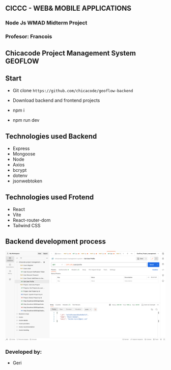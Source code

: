 ## CICCC - WEB& MOBILE APPLICATIONS 
### Node Js WMAD Midterm Project
### Profesor: Francois


## Chicacode Project Management System GEOFLOW

## Start
- Git clone `https://github.com/chicacode/geoflow-backend`

- Download backend and frontend projects

- npm i

- npm run dev

## Technologies used Backend

- Express
- Mongoose
- Node
- Axios
- bcrypt
- dotenv
- jsonwebtoken

## Technologies used Frotend

- React
- Vite
- React-router-dom
- Tailwind CSS

## Backend development process

![alt text](./src/public/endpoint1.png "image")
<!-- ![alt text](./frontend/public/assets/endpoint2.png "image")
![alt text](./frontend/public/assets/create-account.png "image") -->

### Developed by: 
- Geri